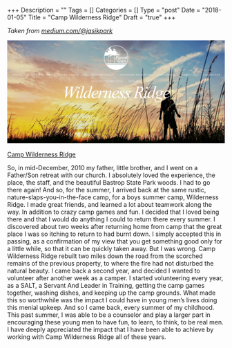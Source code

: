 +++
Description = ""
Tags = []
Categories = []
Type = "post"
Date = "2018-01-05"
Title = "Camp Wilderness Ridge"
Draft = "true"
+++

*Taken from [medium.com/@jasikpark](https://medium.com/@jasikpark)*


<img alt="Wilderness Ridge banner with silouette of person against a sunset sky" src="wilderness-ridge.png">

<a href="https://forestglen.org/wildernessridge">Camp Wilderness Ridge</a>


So, in mid-December, 2010 my father, little brother, and I went on a Father/Son retreat with our church. I absolutely loved the experience, the place, the staff, and the beautiful Bastrop State Park woods. I had to go there again! And so, for the summer, I arrived back at the same rustic, nature-slaps-you-in-the-face camp, for a boys summer camp, Wilderness Ridge. I made great friends, and learned a lot about teamwork along the way. In addition to crazy camp games and fun. I decided that I loved being there and that I would do anything I could to return there every summer. I discovered about two weeks after returning home from camp that the great place I was so itching to return to had burnt down. I simply accepted this in passing, as a confirmation of my view that you get something good only for a little while, so that it can be quickly taken away. But I was wrong. Camp Wilderness Ridge rebuilt two miles down the road from the scorched remains of the previous property, to where the fire had not disturbed the natural beauty. I came back a second year, and decided I wanted to volunteer after another week as a camper. I started volunteering every year, as a SALT, a Servant And Leader in Training, getting the camp games together, washing dishes, and keeping up the camp grounds. What made this so worthwhile was the impact I could have in young men’s lives doing this menial upkeep. And so I came back, every summer of my childhood. This past summer, I was able to be a counselor and play a larger part in encouraging these young men to have fun, to learn, to think, to be real men. I have deeply appreciated the impact that I have been able to achieve by working with Camp Wilderness Ridge all of these years.